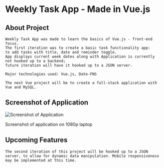 # Weekly Task App - Made in Vue.js

## About Project
```
Weekly Task App was made to learn the basics of Vue.js - front-end focus.
The first iteration was to create a basic task functionality app:
to add tasks with title, date and reminder toggle. 
App displays current week dates along with Application is currently not hooked up to a backend;
future iteration will have it hooked up to a JSON server.

Major technologies used: Vue.js, Date-FNS

The next Vue project will be to create a full-stack application with Vue and MySQL. 
```

## Screenshot of Application

<img src="https://i.imgur.com/KymuqtA.png" alt="Screenshot of Application">

Screenshot of application on 1080p laptop

## Upcoming Features
```
The second iteration of this project will be hooked up to a JSON server, to allow for dynamic data manipulation. Mobile responsiveness may be implemented at this time.
```
